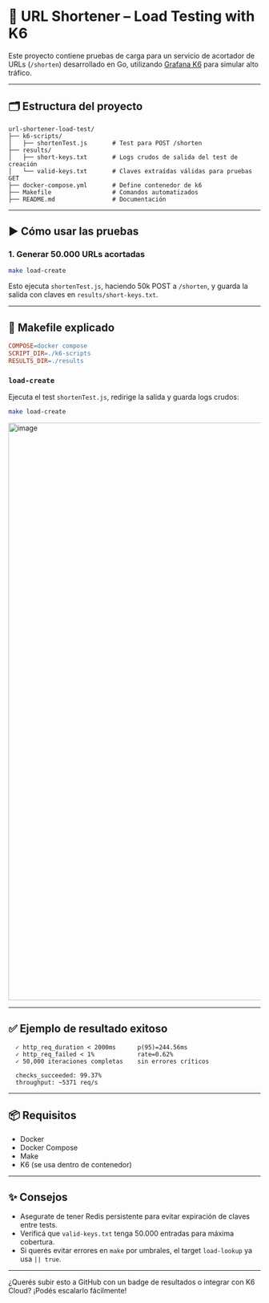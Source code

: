 # 🔗 URL Shortener – Load Testing with K6

Este proyecto contiene pruebas de carga para un servicio de acortador de URLs (`/shorten`) desarrollado en Go, utilizando [Grafana K6](https://k6.io) para simular alto tráfico.

---

## 🗂 Estructura del proyecto

```
url-shortener-load-test/
├── k6-scripts/
│   ├── shortenTest.js       # Test para POST /shorten
├── results/
│   ├── short-keys.txt       # Logs crudos de salida del test de creación
│   └── valid-keys.txt       # Claves extraídas válidas para pruebas GET
├── docker-compose.yml       # Define contenedor de k6
├── Makefile                 # Comandos automatizados
├── README.md                # Documentación
```

---

## ▶️ Cómo usar las pruebas

### 1. Generar 50.000 URLs acortadas

```bash
make load-create
```

Esto ejecuta `shortenTest.js`, haciendo 50k POST a `/shorten`, y guarda la salida con claves en `results/short-keys.txt`.

---

## 🧪 Makefile explicado

```makefile
COMPOSE=docker compose
SCRIPT_DIR=./k6-scripts
RESULTS_DIR=./results
```

### `load-create`
Ejecuta el test `shortenTest.js`, redirige la salida y guarda logs crudos:
```bash
make load-create
```

<img width="1151" alt="image" src="https://github.com/user-attachments/assets/e1a24294-ff51-483f-ad93-c672d5df1da4" />

---

## ✅ Ejemplo de resultado exitoso

```
  ✓ http_req_duration < 2000ms      p(95)=244.56ms
  ✓ http_req_failed < 1%            rate=0.62%
  ✓ 50,000 iteraciones completas    sin errores críticos

  checks_succeeded: 99.37%
  throughput: ~5371 req/s
```

---

## 📦 Requisitos

- Docker
- Docker Compose
- Make
- K6 (se usa dentro de contenedor)

---

## ✨ Consejos

- Asegurate de tener Redis persistente para evitar expiración de claves entre tests.
- Verificá que `valid-keys.txt` tenga 50.000 entradas para máxima cobertura.
- Si querés evitar errores en `make` por umbrales, el target `load-lookup` ya usa `|| true`.

---

¿Querés subir esto a GitHub con un badge de resultados o integrar con K6 Cloud? ¡Podés escalarlo fácilmente!
